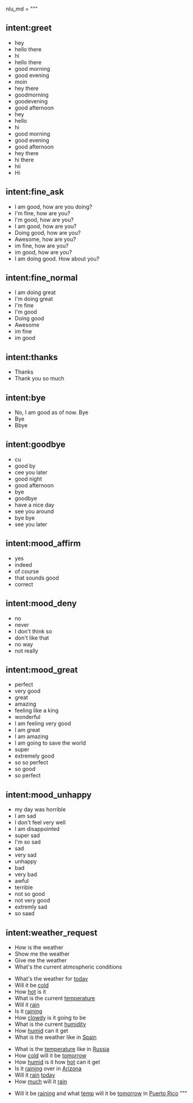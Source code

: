nlu_md = """
## intent:greet
- hey
- hello there
- hi
- hello there
- good morning
- good evening
- moin
- hey there
- goodmorning
- goodevening
- good afternoon
- hey
- hello
- hi
- good morning
- good evening
- good afternoon
- hey there
- hi there
- hii
- Hi

## intent:fine_ask
- I am good, how are you doing?
- I'm fine, how are you?
- I'm good, how are you?
- I am good, how are you?
- Doing good, how are you?
- Awesome, how are you?
- im fine, how are you?
- im good, how are you?
- I am doing good. How about you?

## intent:fine_normal
- I am doing great
- I'm doing great
- I'm fine
- I'm good
- Doing good
- Awesome
- im fine
- im good

## intent:thanks
- Thanks
- Thank you so much

## intent:bye
- No, I am good as of now. Bye
- Bye
- Bbye

## intent:goodbye
- cu
- good by
- cee you later
- good night
- good afternoon
- bye
- goodbye
- have a nice day
- see you around
- bye bye
- see you later

## intent:mood_affirm
- yes
- indeed
- of course
- that sounds good
- correct

## intent:mood_deny
- no
- never
- I don't think so
- don't like that
- no way
- not really

## intent:mood_great
- perfect
- very good
- great
- amazing
- feeling like a king
- wonderful
- I am feeling very good
- I am great
- I am amazing
- I am going to save the world
- super
- extremely good
- so so perfect
- so good
- so perfect

## intent:mood_unhappy
- my day was horrible
- I am sad
- I don't feel very well
- I am disappointed
- super sad
- I'm so sad
- sad
- very sad
- unhappy
- bad
- very bad
- awful
- terrible
- not so good
- not very good
- extremly sad
- so saad

## intent:weather_request
<!-- 0 entity questions -->
- How is the weather
- Show me the weather
- Give me the weather
- What's the current atmospheric conditions
<!-- 1 entity questions --> 
- What's the weather for [today](weather_arg:date) <!--Define a synonim (intent:word)-->
- Will it be [cold](weather_arg:temp)
- How [hot](weather_arg:temp) is it
- What is the current [temperature](weather_arg:temp)
- Will it [rain](weather_arg:rain)
- Is it [raining](weather_arg:rain)
- How [clowdy](weather_arg:clowdy) is it going to be
- What is the current [humidity](weather_arg:humidity)
- How [humid](weather_arg:humidity) can it get
- What is the weather like in [Spain](weather_arg:location)
<!-- 2 entity questions -->
- What is the [temperature](weather_arg:temp) like in [Russia](weather_arg:location)
- How [cold](weather_arg:temp) will it be [tomorrow](weather_arg:date)
- How [humid](weather_arg:humidity) is it how [hot](weather_arg:temp) can it get
- Is it [raining](weather_arg:rain) over in [Arizona](weather_arg:location)
- Will it [rain](weather_arg:rain) [today](weather_arg:date)
- How [much](weather_arg:quantity) will it [rain](weather_arg:rain)
<!-- Multiple entity questions -->
- Will it be [raining](weather_arg:rain) and what [temp](weather_arg:temp) will it be [tomorrow](weather_arg:date) in [Puerto Rico](weather_arg:location)
"""